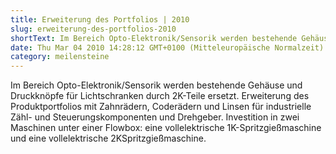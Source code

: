 ```yaml
---
title: Erweiterung des Portfolios | 2010
slug: erweiterung-des-portfolios-2010
shortText: Im Bereich Opto-Elektronik/Sensorik werden bestehende Gehäuse und Druckknöpfe für Lichtschranken durch 2K-Teile ersetzt. Erweiterung des Produktportfolios mit Zahnrädern, Coderädern und Linsen für industrielle Zähl- und Steuerungskomponenten und Dreh­geber. Investition in zwei Maschinen unter einer Flowbox eine voll­elektrische 1K-Spritzgießmaschine und eine vollelektrische 2KSpritzgießmaschine.
date: Thu Mar 04 2010 14:28:12 GMT+0100 (Mitteleuropäische Normalzeit)
category: meilensteine
---
```


Im Bereich Opto-Elektronik/Sensorik werden bestehende Gehäuse und Druckknöpfe für Lichtschranken durch 2K-Teile ersetzt. Erweiterung des Produktportfolios mit Zahnrädern, Coderädern und Linsen für industrielle Zähl- und Steuerungskomponenten und Dreh­geber. Investition in zwei Maschinen unter einer Flowbox: eine voll­elektrische 1K-Spritzgießmaschine und eine vollelektrische 2KSpritzgießmaschine.
